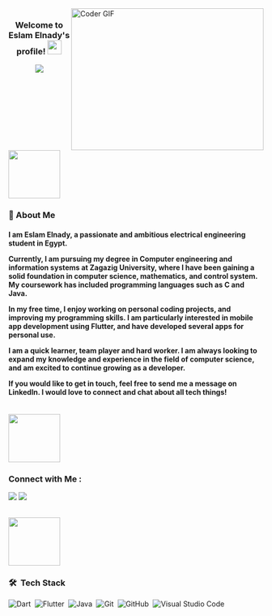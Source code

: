 
<img align="right" src="https://github.com/abhisheknaiidu/abhisheknaiidu/blob/master/code.gif?raw=true" alt="Coder GIF" width="380" height="280">

<h3 align="center">
  Welcome to Eslam Elnady's profile!
  <img src="https://media.giphy.com/media/hvRJCLFzcasrR4ia7z/giphy.gif" width="28">
</h3>

<!-- Typing SVG by DenverCoder1 - https://github.com/DenverCoder1/readme-typing-svg -->
<p align="center">
  <a href="https://github.com/DenverCoder1/readme-typing-svg"><img src="https://readme-typing-svg.herokuapp.com/?lines=I'm+Eslam+Elnady;Mobile%20Application%20Developer;Welcome+to+my+profile!&font=Fira%20Code&center=true&width=440&height=45&color=f75c7e&vCenter=true&size=22"></a>
</p> 
<br/>
<img align="center" src="https://github.com/Govindv7555/Govindv7555/blob/main/49e76e0596857673c5c80c85b84394c1.gif" width= 45% height=95px>


<h3>🚀 About Me</h3> 
<h4>

I am Eslam Elnady, a passionate and ambitious electrical engineering student in Egypt.

Currently, I am pursuing my degree in Computer engineering and information systems at Zagazig University, where I have been gaining a solid foundation in computer science, mathematics, and control system. My coursework has included programming languages such as C and Java.

In my free time, I enjoy working on personal coding projects, and improving my programming skills. I am particularly interested in mobile app development using Flutter, and have developed several apps for personal use.

I am a quick learner, team player and hard worker. I am always looking to expand my knowledge and experience in the field of computer science, and am excited to continue growing as a developer.

If you would like to get in touch, feel free to send me a message on LinkedIn. I would love to connect and chat about all tech things! </h4>

<br/>
<img align="center" src="https://github.com/Govindv7555/Govindv7555/blob/main/49e76e0596857673c5c80c85b84394c1.gif" width= 45% height=95px>

### Connect with Me :

<a href="https://www.linkedin.com/in/eslam-elnady-58062b25a/" target="_blank"><img src="https://img.shields.io/badge/Eslam%20Elnady-0077B5?style=for-the-badge&logo=Linkedin&logoColor=white"/></a>
<a href="https://www.facebook.com/profile.php?id=100004867951915/" target="_blank"><img src="https://img.shields.io/badge/Eslam%20Elnady-0077B5?style=for-the-badge&logo=Facebook&logoColor=white"/></a>

<br/>
<img align="center" src="https://github.com/Govindv7555/Govindv7555/blob/main/49e76e0596857673c5c80c85b84394c1.gif" width= 45% height=95px>

### 🛠 &nbsp;Tech Stack
![Dart](https://img.shields.io/badge/-Dart-05122A?style=flat&logo=Dart)&nbsp;
![Flutter](https://img.shields.io/badge/-Flutter-05122A?style=flat&logo=Flutter&logoColor=563D7C)&nbsp;
![Java](https://img.shields.io/badge/-Java-05122A?style=flat&logo=JAVA&logoColor=563D7C)&nbsp;
![Git](https://img.shields.io/badge/-Git-05122A?style=flat&logo=git)&nbsp;
![GitHub](https://img.shields.io/badge/-GitHub-05122A?style=flat&logo=github)&nbsp;
![Visual Studio Code](https://img.shields.io/badge/-Visual%20Studio%20Code-05122A?style=flat&logo=visual-studio-code&logoColor=007ACC)&nbsp;





